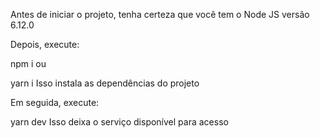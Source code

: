 Antes de iniciar o projeto, tenha certeza que você tem o Node JS versão 6.12.0

Depois, execute:

npm i
ou

yarn i
Isso instala as dependências do projeto

Em seguida, execute:

yarn dev
Isso deixa o serviço disponível para acesso
